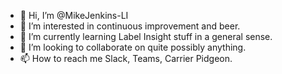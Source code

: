 - 👋 Hi, I’m @MikeJenkins-LI
- 👀 I’m interested in continuous improvement and beer.
- 🌱 I’m currently learning Label Insight stuff in a general sense.
- 💞️ I’m looking to collaborate on quite possibly anything.
- 📫 How to reach me Slack, Teams, Carrier Pidgeon.

<!---
MikeJenkins-LI/MikeJenkins-LI is a ✨ special ✨ repository because its `README.md` (this file) appears on your GitHub profile.
You can click the Preview link to take a look at your changes.
--->
